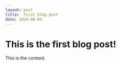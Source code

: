 ```yaml
---
layout: post
title:  First blog post
date: 2024-08-09
---
```


# This is the first blog post!

This is the content.